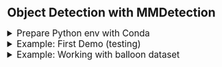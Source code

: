 # Object Detection with MMDetection

<details>
  <summary style="font-size: 1.3rem">Prepare Python env with Conda</summary>

  ### create a new conde env with python 3.9:
  ```bash
  conda create -n bitirmeProjesi
  conda install python=3.9
  ```

  ### install pytorch 2.4 with cuda 12.4:
  ```bash
  pip install torch==2.4.1 torchvision==0.19.1 torchaudio==2.4.1 --index-url https://download.pytorch.org/whl/cu124
  ```

  ### verify pytorch installation:
  ```bash
  python _env/verify_pytorch.py.py
  ```

  ### install openmim, mmengine, mmcv and mmdet:
  ```bash
  pip install -U openmim
  mim install mmengine
  CXXFLAGS="-std=c++17" pip install mmcv
  mim install mmdet
  ```

  ### install future and tensorboard:
  ```bash
  pip install future tensorboard
  ```
</details>

<details>
  <summary style="font-size: 1.3rem">Example: First Demo (testing)</summary>

  ### run detection:
  for all images
  ```bash
  python detFirstDemo/detect_all.py
  ```
</details>

<details>
  <summary style="font-size: 1.3rem">Example: Working with balloon dataset</summary>

  ### convert balloon to coco format:
  
  ```bash
  python detBalloon/01_convert_balloon_to_coco_format.py
  ```

  ### create the config file:
  ```bash
  python detBalloon/02_create_config_file.py
  ```

  ### train:
  ```bash
  python mmdetection/tools/train.py configs/rtmdet_tiny_1xb4-20e_balloon.py
  ```

  ### create .pkl file:
  you can also change epoch to the best epoch i.e: best_coco_bbox_mAP_epoch_XX.pth
  ```bash
  python mmdetection/tools/test.py configs/rtmdet_tiny_1xb4-20e_balloon.py work_dirs/rtmdet_tiny_1xb4-20e_balloon/epoch_20.pth --out detBalloon/balloon.pkl
  ```

  ### run detection:
  for single image
  ```bash
  python detBalloon/detect_single.py
  ```
  for all images
  ```bash
  python detBalloon/detect_all.py
  ```
</details>






